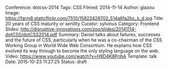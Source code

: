 Conference: dotcss-2014
Tags: CSS
Filmed: 2014-11-14
Author: glazou
Image: https://farm8.staticflickr.com/7510/15822428702_514a6fa2bc_k_d.jpg
Title: 20 years of CSS maturity or senility
Curator: sylvinus
Category: Frontend
Slides: http://disruptive-innovations.com/zoo/slides/20141114-dotCSS/dotCSS2014.pdf
Summary: Daniel talks about failures, successes and the future of CSS, particularly when he was a co-chairman of the CSS Working Group in World Wide Web Consortium. He explains how CSS evolved its way through to become the only styling language on the web.
Video: https://www.youtube.com/watch?v=H9D4K8PrjhA
Template: talk
Date: 2015-10-23 11:27:25
Status: draft